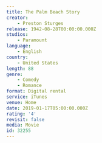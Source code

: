 ```yaml
---
title: The Palm Beach Story
creator:
    - Preston Sturges
release: 1942-08-28T00:00:00.000Z
studios:
    - Paramount
language:
    - English
country:
    - United States
length: 88
genre:
    - Comedy
    - Romance
format: Digital rental
service: iTunes
venue: Home
date: 2019-01-17T05:00:00.000Z
rating: '4'
revisit: false
media: Movie
id: 32255
---
```



